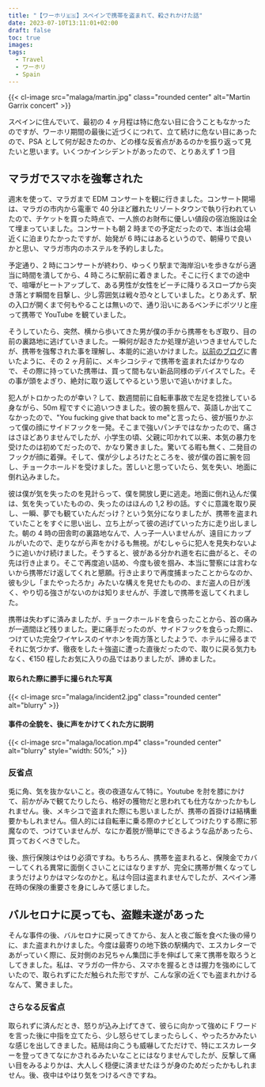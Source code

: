 ```yaml
---
title: "【ワーホリ🇪🇸】スペインで携帯を盗まれて、殺されかけた話"
date: 2023-07-10T13:11:01+02:00
draft: false
toc: true
images:
tags:
  - Travel
  - ワーホリ
  - Spain
---
```


{{< cl-image src="malaga/martin.jpg" class="rounded center" alt="Martin Garrix concert" >}}

スペインに住んでいて、最初の 4 ヶ月程は特に危ない目に合うこともなかったのですが、ワーホリ期間の最後に近づくにつれて、立て続けに危ない目にあったので、PSA として何が起きたのか、どの様な反省点があるのかを振り返って見たいと思います。いくつかインシデントがあったので、とりあえず 1 つ目

## マラガでスマホを強奪された

週末を使って、マラガまで EDM コンサートを観に行きました。コンサート開場は、マラガの市内から電車で 40 分ほど離れたリゾートタウンで執り行われていたので、チケットを買った時点で、一人旅のお財布に優しい値段の宿泊施設は全て埋まっていました。コンサートも朝 2 時までの予定だったので、本当は会場近くに泊まりたかったですが、始発が 6 時にはあるというので、朝帰りで良いかと思い、マラガ市内のホステルを予約しました。

予定通り、2 時にコンサートが終わり、ゆっくり駅まで海岸沿いを歩きながら適当に時間を潰してから、4 時ころに駅前に着きました。そこに行くまでの途中で、喧嘩がヒートアップして、ある男性が女性をビーチに降りるスロープから突き落とす瞬間を目撃し、少し雰囲気は戦々恐々としていました。とりあえず、駅の入口が開くまで何もやることは無いので、通り沿いにあるベンチにポツリと座って携帯で YouTube を観ていました。

そうしていたら、突然、横から歩いてきた男が僕の手から携帯をもぎ取り、目の前の裏路地に逃げていきました。一瞬何が起きたか処理が追いつきませんでしたが、携帯を強奪された事を理解し、本能的に追いかけました。[以前のブログ](/posts/getting-robbed-in-mexico)に書いたように、その 2 ヶ月前に、メキシコシティで携帯を盗まれたばかりなので、その際に持っていた携帯は、買って間もない新品同様のデバイスでした。その事が頭をよぎり、絶対に取り返してやるという思いで追いかけました。

犯人がトロかったのが幸い？して、数週間前に自転車事故で左足を捻挫している身ながら、50m 程ですぐに追いつきました。彼の腕を掴んで、英語しか出てこなかったので、"You fucking give that back to me"と言ったら、彼が振りかぶって僕の顔にサイドフックを一発。そこまで強いパンチではなかったので、痛さはさほどありませんでしたが、小学生の頃、父親に叩かれて以来、本気の暴力を受けたのは初めてだったので、かなり驚きました。驚いてる暇も無く、二発目のフックが顔に着弾。そして、僕が少しよろけたところを、彼が僕の首に腕を回し、チョークホールドを受けました。苦しいと思っていたら、気を失い、地面に倒れ込みました。

彼は僕が気を失ったのを見計らって、僕を開放し更に逃走。地面に倒れ込んだ僕は、気を失っていたものの、失ったのはほんの 1,2 秒の話。すぐに意識を取り戻し、一瞬、夢でも観ていたんだっけ？という気分になりましたが、携帯を盗まれていたことをすぐに思い出し、立ち上がって彼の逃げていった方に走り出しました。朝の 4 時の田舎町の裏路地なんで、人っ子一人いませんが、遠目にカップルがいたので、走りながら声をかけるも無視。がむしゃらに犯人を見失わないように追いかけ続けました。そうすると、彼がある分かれ道を右に曲がると、その先は行き止まり。そこで再度追い詰め、今度も彼を掴み、本当に警察には言わないから携帯だけ返してくれと懇願。行き止まりで再度捕まったことからなのか、彼も少し「またやったろか」みたいな構えを見せたものの、まだ盗人の日が浅く、やり切る強さがないのかは知りませんが、手渡しで携帯を返してくれました。

携帯は失わずに済みましたが、チョークホールドを食らったことから、首の痛みが一週間ほど残りました。更に痛手だったのが、サイドフックを食らった際に、つけていた完全ワイヤレスのイヤホンを両方落としたようで、ホテルに帰るまでそれに気づかず、徹夜をした＋強盗に遭った直後だったので、取りに戻る気力もなく、€150 程したお気に入りの品ではありましたが、諦めました。

#### 取られた際に勝手に撮られた写真

{{< cl-image src="malaga/incident2.jpg" class="rounded center" alt="blurry" >}}

#### 事件の全貌を、後に声をかけてくれた方に説明

{{< cl-image src="malaga/location.mp4" class="rounded center" alt="blurry" style="width: 50%;" >}}

### 反省点

兎に角、気を抜かないこと。夜の夜道なんて特に。Youtube を肘を膝にかけて、前かがみで観てたりしたら、格好の獲物だと思われても仕方なかったかもしれません。後、メキシコで盗まれた際にも思いましたが、携帯の首掛けは結構重要かもしれません。個人的には自転車に乗る際のナビとしてつけたりする際に邪魔なので、つけていませんが、なにか着脱が簡単にできるような品があったら、買っておくべきでした。

後、旅行保険はやはり必須ですね。もちろん、携帯を盗まれると、保険金でカバーしてくれる異常に面倒くさいことにはなりますが、完全に携帯が無くなってしまうだけよりかはマシなのかと。私は今回は盗まれませんでしたが、スペイン滞在時の保険の重要さを身にしみて感じました。

## バルセロナに戻っても、盗難未遂があった

そんな事件の後、バルセロナに戻ってきてから、友人と夜ご飯を食べた後の帰りに、また盗まれかけました。今度は最寄りの地下鉄の駅構内で、エスカレターであがっていく際に、反対側のお兄ちゃん集団に手を伸ばして来て携帯を取ろうとしてきました。私は、マラガの一件から、スマホを握るときは握力を強めにしていたので、取られずにただ触られた形ですが、こんな家の近くでも盗まれかけるなんて、驚きました。

### さらなる反省点

取られずに済んだとき、怒りが込み上げてきて、彼らに向かって強めに F ワードを言った後に中指を立てたら、少し怒らせてしまったらしく、やったろかみたいな感じを出してきました。結局は向こうも威嚇してただけで、特にエスカレーターを登ってきてなにかされるみたいなことにはなりませんでしたが、反撃して痛い目をみるよりかは、大人しく穏便に済ませたほうが身のためだったかもしれません。後、夜中はやはり気をつけるべきですね。
